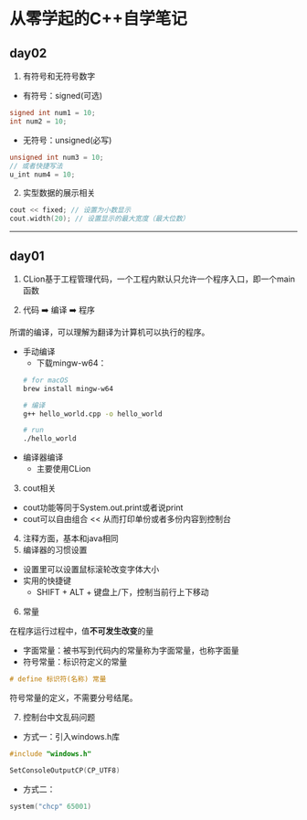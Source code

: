 # 从零学起的C++自学笔记

## day02
1. 有符号和无符号数字

- 有符号：signed(可选)
```c++
signed int num1 = 10;
int num2 = 10;
```
- 无符号：unsigned(必写)
```c++
unsigned int num3 = 10;
// 或者快捷写法
u_int num4 = 10;
```

2. 实型数据的展示相关
```c++
cout << fixed; // 设置为小数显示
cout.width(20); // 设置显示的最大宽度（最大位数）

```

---
## day01
1. CLion基于工程管理代码，一个工程内默认只允许一个程序入口，即一个main函数

2. 代码 ➡️ 编译 ➡️ 程序
 
所谓的编译，可以理解为翻译为计算机可以执行的程序。

- 手动编译
  - 下载mingw-w64：
  ```zsh
  # for macOS
  brew install mingw-w64
  
  # 编译
  g++ hello_world.cpp -o hello_world
  
  # run
  ./hello_world
  ```
- 编译器编译
  - 主要使用CLion

3. cout相关
- cout功能等同于System.out.print或者说print
- cout可以自由组合 << 从而打印单份或者多份内容到控制台

4. 注释方面，基本和java相同
5. 编译器的习惯设置
- 设置里可以设置鼠标滚轮改变字体大小
- 实用的快捷键
  - SHIFT + ALT + 键盘上/下，控制当前行上下移动

6. 常量

在程序运行过程中，值**不可发生改变**的量
- 字面常量：被书写到代码内的常量称为字面常量，也称字面量
- 符号常量：标识符定义的常量
```c++
# define 标识符(名称) 常量
```
符号常量的定义，不需要分号结尾。

7. 控制台中文乱码问题
- 方式一：引入windows.h库
```c++
#include "windows.h"

SetConsoleOutputCP(CP_UTF8)
```
- 方式二：
```c++
system("chcp" 65001)
```


   